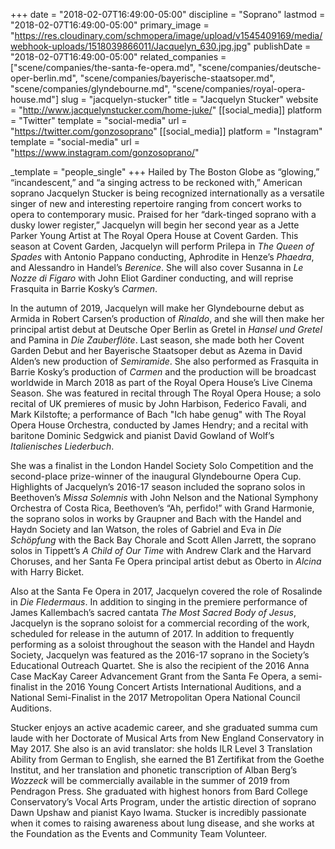 +++
date = "2018-02-07T16:49:00-05:00"
discipline = "Soprano"
lastmod = "2018-02-07T16:49:00-05:00"
primary_image = "https://res.cloudinary.com/schmopera/image/upload/v1545409169/media/webhook-uploads/1518039866011/Jacquelyn_630.jpg.jpg"
publishDate = "2018-02-07T16:49:00-05:00"
related_companies = ["scene/companies/the-santa-fe-opera.md", "scene/companies/deutsche-oper-berlin.md", "scene/companies/bayerische-staatsoper.md", "scene/companies/glyndebourne.md", "scene/companies/royal-opera-house.md"]
slug = "jacquelyn-stucker"
title = "Jacquelyn Stucker"
website = "http://www.jacquelynstucker.com/home-juke/"
[[social_media]]
platform = "Twitter"
template = "social-media"
url = "https://twitter.com/gonzosoprano"
[[social_media]]
platform = "Instagram"
template = "social-media"
url = "https://www.instagram.com/gonzosoprano/"

_template = "people_single"
+++
Hailed by The Boston Globe as “glowing,” “incandescent,” and “a singing actress to be reckoned with,” American soprano Jacquelyn Stucker is being recognized internationally as a versatile singer of new and interesting repertoire ranging from concert works to opera to contemporary music. Praised for her “dark-tinged soprano with a dusky lower register,” Jacquelyn will begin her second year as a Jette Parker Young Artist at The Royal Opera House at Covent Garden. This season at Covent Garden, Jacquelyn will perform Prilepa in _The Queen of Spades_ with Antonio Pappano conducting, Aphrodite in Henze’s _Phaedra_, and Alessandro in Handel’s _Berenice_. She will also cover Susanna in _Le Nozze di Figaro_ with John Eliot Gardiner conducting, and will reprise Frasquita in Barrie Kosky’s _Carmen_.

In the autumn of 2019, Jacquelyn will make her Glyndebourne debut as Armida in Robert Carsen’s production of _Rinaldo_, and she will then make her principal artist debut at Deutsche Oper Berlin as Gretel in _Hansel und Gretel_ and Pamina in _Die Zauberflöte_. Last season, she made both her Covent Garden Debut and her Bayerische Staatsoper debut as Azema in David Alden’s new production of _Semiramide_. She also performed as Frasquita in Barrie Kosky’s production of _Carmen_ and the production will be broadcast worldwide in March 2018 as part of the Royal Opera House’s Live Cinema Season. She was featured in recital through The Royal Opera House; a solo recital of UK premieres of music by John Harbison, Federico Favali, and Mark Kilstofte; a performance of Bach "Ich habe genug" with The Royal Opera House Orchestra, conducted by James Hendry; and a recital with baritone Dominic Sedgwick and pianist David Gowland of Wolf’s _Italienisches Liederbuch_.

She was a finalist in the London Handel Society Solo Competition and the second-place prize-winner of the inaugural Glyndebourne Opera Cup. Highlights of Jacquelyn’s 2016-17 season included the soprano solos in Beethoven’s _Missa Solemnis_ with John Nelson and the National Symphony Orchestra of Costa Rica, Beethoven’s “Ah, perfido!” with Grand Harmonie, the soprano solos in works by Graupner and Bach with the Handel and Haydn Society and Ian Watson, the roles of Gabriel and Eva in _Die Schöpfung_ with the Back Bay Chorale and Scott Allen Jarrett, the soprano solos in Tippett’s _A Child of Our Time_ with Andrew Clark and the Harvard Choruses, and her Santa Fe Opera principal artist debut as Oberto in _Alcina_ with Harry Bicket.

Also at the Santa Fe Opera in 2017, Jacquelyn covered the role of Rosalinde in _Die Fledermaus_. In addition to singing in the premiere performance of James Kallembach’s sacred cantata _The Most Sacred Body of Jesus_, Jacquelyn is the soprano soloist for a commercial recording of the work, scheduled for release in the autumn of 2017. In addition to frequently performing as a soloist throughout the season with the Handel and Haydn Society, Jacquelyn was featured as the 2016-17 soprano in the Society’s Educational Outreach Quartet. She is also the recipient of the 2016 Anna Case MacKay Career Advancement Grant from the Santa Fe Opera, a semi-finalist in the 2016 Young Concert Artists International Auditions, and a National Semi-Finalist in the 2017 Metropolitan Opera National Council Auditions.

Stucker enjoys an active academic career, and she graduated summa cum laude with her Doctorate of Musical Arts from New England Conservatory in May 2017. She also is an avid translator: she holds ILR Level 3 Translation Ability from German to English, she earned the B1 Zertifikat from the Goethe Institut, and her translation and phonetic transcription of Alban Berg’s _Wozzeck_ will be commercially available in the summer of 2019 from Pendragon Press. She graduated with highest honors from Bard College Conservatory’s Vocal Arts Program, under the artistic direction of soprano Dawn Upshaw and pianist Kayo Iwama. Stucker is incredibly passionate when it comes to raising awareness about lung disease, and she works at the Foundation as the Events and Community Team Volunteer.